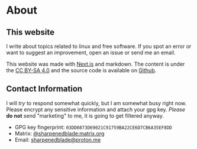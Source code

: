 # About

## This website

I write about topics related to linux and free software. If you spot an error or want to suggest an improvement, open an issue or send me an email.

This website was made with [Next.js](https://nextjs.org) and markdown. The content is under the [CC BY-SA 4.0](http://creativecommons.org/licenses/by-sa/4.0/) and the source code is available on [Github](https://github.com/sharpenedblade/sharpenedblade.github.io).

## Contact Information

I will _try_ to respond somewhat quickly, but I am somewhat busy right now. Please encrypt any sensitive information and attach your gpg key. _Please_ **do not** send "marketing" to me, it is going to get filtered anyway.

-   GPG key fingerprint: `03DD0873D69021C91759BA22CE6D7CB6A35EF8DD`
-   Matrix: [@sharpenedblade:matrix.org](https://matrix.to/#/@sharpenedblade:matrix.org)
-   Email: [sharpenedblade@proton.me](mailto://sharpenedblade@proton.me)
